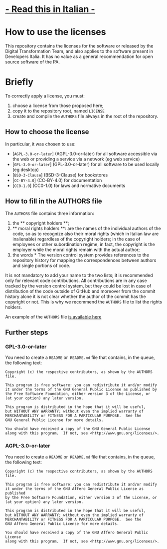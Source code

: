 # [- Read this in Italian -](README.it.md)

# How to use the licenses

This repository contains the licenses for the software or released by the Digital Transformation Team, and also applies to the software present in Developers Italia. It has no value as a general recommendation for open source software of the PA.

# Briefly

To correctly apply a license, you must:

1. choose a license from those proposed here;
2. copy it to the repository root, named `LICENSE`
3. create and compile the `AUTHORS` file always in the root of the repository.

## How to choose the license

In particular, it was chosen to use:
- [`AGPL-3.0-or-later`] (AGPL-3.0-or-later) for all software accessible via the web or providing a service via a network (eg web service)
- [`GPL-3.0-or-later`] (GPL-3.0-or-later) for all software to be used locally (eg desktop)
- [`BSD-3-Clause`] (BSD-3-Clause) for bookstores
- [`CC-BY-4.0`] (CC-BY-4.0) for documentation
- [`CC0-1.0`] (CC0-1.0) for laws and normative documents

## How to fill in the AUTHORS file

The `AUTHORS` file contains three information:

1. the ** copyright holders **;
2. ** moral rights holders **: are the names of the individual authors of the code, so as to recognize also their moral rights (which in Italian law are inalienable) regardless of the copyright holders; in the case of employees or other subordination regime, in fact, the copyright is the employer while the moral rights remain with the actual author;
3. the words * The version control system provides references to the repository history for mapping the correspondences between authors and single portions of code.

It is not mandatory to add your name to the two lists; it is recommended only for relevant code contributions. All contributions are in any case tracked by the version control system, but they could be lost in case of distribution of the code outside of GitHub and moreover from the commit history alone it is not clear whether the author of the commit has the copyright or not. This is why we recommend the `AUTHORS` file to list the rights holders.

An example of the `AUTHORS` file [is available here](AUTHORS)

## Further steps

### GPL-3.0-or-later
You need to create a `README` or` README.md` file that contains, in the queue, the following text:
```
Copyright (c) the respective contributors, as shown by the AUTHORS file.

This program is free software: you can redistribute it and/or modify
it under the terms of the GNU General Public License as published by
the Free Software Foundation, either version 3 of the License, or
(at your option) any later version.

This program is distributed in the hope that it will be useful,
but WITHOUT ANY WARRANTY; without even the implied warranty of
MERCHANTABILITY or FITNESS FOR A PARTICULAR PURPOSE.  See the
GNU General Public License for more details.

You should have received a copy of the GNU General Public License
along with this program.  If not, see <http://www.gnu.org/licenses/>.
```

### AGPL-3.0-or-later
You need to create a `README` or` README.md` file that contains, in the queue, the following text:

```
Copyright (c) the respective contributors, as shown by the AUTHORS file.

This program is free software: you can redistribute it and/or modify
it under the terms of the GNU Affero General Public License as published
by the Free Software Foundation, either version 3 of the License, or
(at your option) any later version.

This program is distributed in the hope that it will be useful,
but WITHOUT ANY WARRANTY; without even the implied warranty of
MERCHANTABILITY or FITNESS FOR A PARTICULAR PURPOSE.  See the
GNU Affero General Public License for more details.

You should have received a copy of the GNU Affero General Public License
along with this program.  If not, see <http://www.gnu.org/licenses/>.
```

